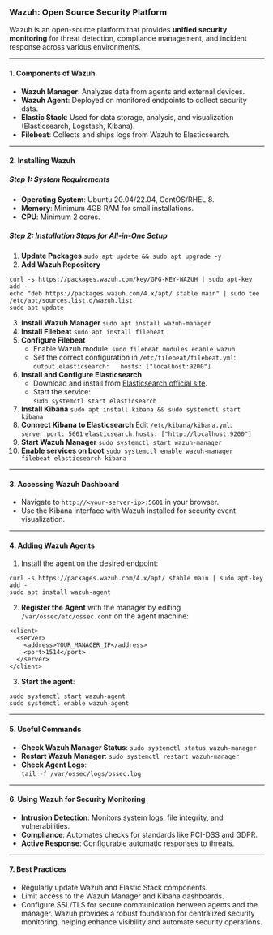 ### Wazuh: Open Source Security Platform
Wazuh is an open-source platform that provides **unified security monitoring** for threat detection, compliance management, and incident response across various environments.

---
#### 1. **Components of Wazuh**
- **Wazuh Manager**: Analyzes data from agents and external devices.
- **Wazuh Agent**: Deployed on monitored endpoints to collect security data.
- **Elastic Stack**: Used for data storage, analysis, and visualization (Elasticsearch, Logstash, Kibana).
- **Filebeat**: Collects and ships logs from Wazuh to Elasticsearch.

---
#### 2. **Installing Wazuh**
##### **Step 1: System Requirements**
- **Operating System**: Ubuntu 20.04/22.04, CentOS/RHEL 8.
- **Memory**: Minimum 4GB RAM for small installations.
- **CPU**: Minimum 2 cores.
##### **Step 2: Installation Steps for All-in-One Setup**
1. **Update Packages**
    `sudo apt update && sudo apt upgrade -y`
2. **Add Wazuh Repository**
```
curl -s https://packages.wazuh.com/key/GPG-KEY-WAZUH | sudo apt-key add -
echo "deb https://packages.wazuh.com/4.x/apt/ stable main" | sudo tee /etc/apt/sources.list.d/wazuh.list
sudo apt update
```
3. **Install Wazuh Manager**
    `sudo apt install wazuh-manager`
4. **Install Filebeat**
    `sudo apt install filebeat`
5. **Configure Filebeat**
    - Enable Wazuh module:
        `sudo filebeat modules enable wazuh`
    - Set the correct configuration in `/etc/filebeat/filebeat.yml`:
        `output.elasticsearch:   hosts: ["localhost:9200"]`
6. **Install and Configure Elasticsearch**
    - Download and install from [Elasticsearch official site](https://www.elastic.co/downloads/elasticsearch).
    - Start the service:        
        `sudo systemctl start elasticsearch`
7. **Install Kibana**
    `sudo apt install kibana && sudo systemctl start kibana`
8. **Connect Kibana to Elasticsearch** Edit `/etc/kibana/kibana.yml`:
    `server.port: 5601` 
    `elasticsearch.hosts: ["http://localhost:9200"]`
9. **Start Wazuh Manager**
	`sudo systemctl start wazuh-manager`
10. **Enable services on boot**
    `sudo systemctl enable wazuh-manager filebeat elasticsearch kibana`
---
#### 3. **Accessing Wazuh Dashboard**
- Navigate to `http://<your-server-ip>:5601` in your browser.
- Use the Kibana interface with Wazuh installed for security event visualization.
---
#### 4. **Adding Wazuh Agents**
1. Install the agent on the desired endpoint:
```
curl -s https://packages.wazuh.com/4.x/apt/ stable main | sudo apt-key add -
sudo apt install wazuh-agent
```   
2. **Register the Agent** with the manager by editing `/var/ossec/etc/ossec.conf` on the agent machine:
```
<client>
  <server>
    <address>YOUR_MANAGER_IP</address>
    <port>1514</port>
  </server>
</client>
```
3. **Start the agent**:
```
sudo systemctl start wazuh-agent
sudo systemctl enable wazuh-agent
```
---
#### 5. **Useful Commands**
- **Check Wazuh Manager Status**:
    `sudo systemctl status wazuh-manager`
- **Restart Wazuh Manager**:
    `sudo systemctl restart wazuh-manager`
- **Check Agent Logs**:    
    `tail -f /var/ossec/logs/ossec.log`
---
#### 6. **Using Wazuh for Security Monitoring**
- **Intrusion Detection**: Monitors system logs, file integrity, and vulnerabilities.
- **Compliance**: Automates checks for standards like PCI-DSS and GDPR.
- **Active Response**: Configurable automatic responses to threats.

---
#### 7. **Best Practices**
- Regularly update Wazuh and Elastic Stack components.
- Limit access to the Wazuh Manager and Kibana dashboards.
- Configure SSL/TLS for secure communication between agents and the manager.
Wazuh provides a robust foundation for centralized security monitoring, helping enhance visibility and automate security operations.